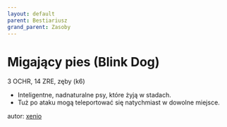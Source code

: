 ```yaml
---
layout: default
parent: Bestiariusz
grand_parent: Zasoby
---
```


# Migający pies  (Blink Dog)

3 OCHR, 14 ZRE, zęby (k6)

- Inteligentne, nadnaturalne psy, które żyją w stadach.  
- Tuż po ataku mogą teleportować się natychmiast w dowolne miejsce.  

autor: [xenio](https://xenioinabottle.blogspot.com)
